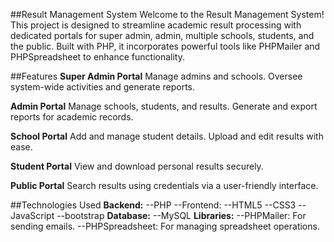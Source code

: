 ##Result Management System
Welcome to the Result Management System! This project is designed to streamline academic result processing with dedicated portals for super admin, admin, multiple schools, students, and the public. Built with PHP, it incorporates powerful tools like PHPMailer and PHPSpreadsheet to enhance functionality.

##Features
**Super Admin Portal**
Manage admins and schools.
Oversee system-wide activities and generate reports.

**Admin Portal**
Manage schools, students, and results.
Generate and export reports for academic records.

**School Portal**
Add and manage student details.
Upload and edit results with ease.

**Student Portal**
View and download personal results securely.

**Public Portal**
Search results using credentials via a user-friendly interface.

##Technologies Used
**Backend:**
--PHP
--Frontend:
--HTML5
--CSS3
--JavaScript
--bootstrap
**Database:**
--MySQL
**Libraries:**
--PHPMailer: For sending emails.
--PHPSpreadsheet: For managing spreadsheet operations.
